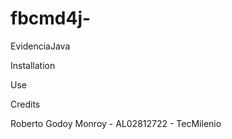 # fbcmd4j-
EvidenciaJava

  Installation


  Use 


  Credits

Roberto Godoy Monroy - AL02812722 - TecMilenio
